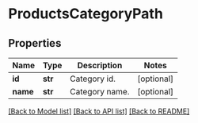 # ProductsCategoryPath

## Properties
Name | Type | Description | Notes
------------ | ------------- | ------------- | -------------
**id** | **str** | Category id. | [optional] 
**name** | **str** | Category name. | [optional] 

[[Back to Model list]](../README.md#documentation-for-models) [[Back to API list]](../README.md#documentation-for-api-endpoints) [[Back to README]](../README.md)


